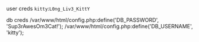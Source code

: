 
user creds
`kitty`:`L0ng_Liv3_KittY`

db creds
/var/www/html/config.php:define('DB_PASSWORD', 'Sup3rAwesOm3Cat!');
/var/www/html/config.php:define('DB_USERNAME', 'kitty');

